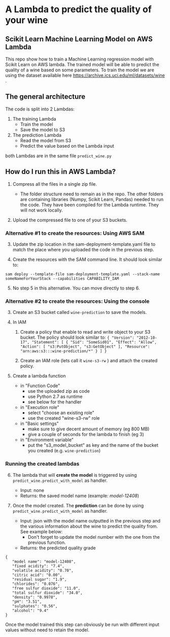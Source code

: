 
# A Lambda to predict the quality of your wine

## Scikit Learn Machine Learning Model on AWS Lambda

This repo show how to train a Machine Learning regression model with Scikit Learn on AWS lambda. 
The trained model will be able to predict the quality of a wine based on some parameters. 
To train the model we are using the dataset available here https://archive.ics.uci.edu/ml/datasets/wine .


## The general architecture

The code is split into 2 Lambdas:

 1. The training Lambda
    * Train the model
    * Save the model to S3
 2. The prediction Lambda
    * Read the model from S3
    * Predict the value based on the Lambda input
    
both Lambdas are in the same file `predict_wine.py`
    
 ## How do I run this in AWS Lambda?
 
 1. Compress all the files in a single zip file.
    * The folder structure need to remain as in the repo. 
    The other folders are containing libraries (Numpy, Scikit Learn, Pandas) needed to run the code. 
    They have been compiled for the Lambda runtime. They will not work locally.
 
 2. Upload the compressed file to one of your S3 buckets.
 
### Alternative #1 to create the resources: Using AWS SAM
 
 3. Update the zip location in the sam-deployment-template.yaml file to match the place where you uploaded the code in the previous step.
  
 4. Create the resources with the SAM command line. It should look similar to:
 
```
sam deploy --template-file sam-deployment-template.yaml --stack-name someNameForYourStack --capabilities CAPABILITY_IAM
```
 5. No step 5 in this alternative. You can move directly to step 6.

### Alternative #2 to create the resources: Using the console
 
 3. Create an S3 bucket called ``wine-prediction`` to save the models.
 
 4. In IAM 
    1. Create a policy that enable to read and write object to your S3 bucket. The policy should look similar to:
    ``
{
"Version": "2012-10-17",
"Statement": [
    {
        "Sid": "SomeSid01",
        "Effect": "Allow",
        "Action": [
            "s3:PutObject",
            "s3:GetObject"
        ],
        "Resource": "arn:aws:s3:::wine-prediction/*"
    }
]
}
``
    
    2. Create an IAM role (lets call it ``wine-s3-rw`` ) and attach the created policy.
    
  5. Create a lambda function 
     * in "Function Code"
        * use the uploaded zip as code
        * use Python 2.7 as runtime
        * see below for the handler  
     * in "Execution role"
        * select "choose an existing role"
        * use the created  "wine-s3-rw" role
     * in "Basic settings"
        * make sure to give decent amount of memory (eg 800 MB)
        * give a couple of seconds for the lambda to finish (eg 3)
     * in "Environment variable"
       * put the "s3_model_bucket" as key and the name of the bucket you created (e.g. ``wine-prediction``)
       
### Running the created lambdas
  
  6. The lambda that will **create the model** is triggered by using `predict_wine.predict_with_model` as handler.
  
     * Input: none
     * Returns: the saved model name (example: *model-12408*)
   
  7. Once the model created. The **prediction** can be done by using `predict_wine.predict_with_model` as handler.
    
     * Input: json with the model name outputted in the previous step and the various information about the wine to predict the quality from. See example below:
       * Don't forget to update the model number with the one from the previous function.
     * Returns: the predicted quality grade
     
     
 ```
 {
    "model name": "model-12408",
    "fixed acidity": "7.4",
    "volatile acidity": "0.70",
    "citric acid": "0.00",
    "residual sugar": "1.9",
    "chlorides": "0.076",
    "free sulfur dioxide": "11.0",
    "total sulfur dioxide": "34.0",
    "density": "0.9978",
    "pH": "3.51",
    "sulphates": "0.56",
    "alcohol": "9.4"
 }
 ```
          
     
     
     
  Once the model trained this step can obviously be run with different input values without need to retain the model.
 
 
 